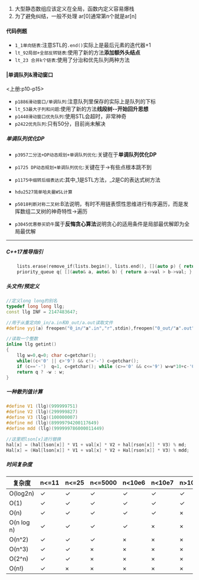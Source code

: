 1. 大型静态数组应该定义在全局，函数内定义容易爆栈
2. 为了避免纠结，一般不处理 ar[0]通常第n个就是ar[n]

#### 代码例题
- `1_1单向链表`:注意STL的`.end()`实际上是最后元素的迭代器+1
- `lt_92局部+全部反转链表`:使用了新的方法**添加额外头结点**
- `lt_23 合并k个链表`:使用了分治和优先队列两种方法

#### |单调队列&滑动窗口
<上册:p10-p15>
- `p1886滑动窗口/单调队列`:注意队列里保存的实际上是队列的下标
- `lt_53最大子列和问题`:使用了新的方法**线段树--开始回升思想**
- `p1440滑动窗口优先队列`:使用STL会超时，非常神奇
- `p2422优先队列`:只有50分，目前尚未解决
##### 单调队列优化DP
- `p3957二分法+DP动态规划+单调队列优化`:关键在于**单调队列优化DP**
- `p1725 DP动态规划+单调队列优化`:关键在于->有些点根本跳不到

- `p1175中缀转后缀表达式`:其中_1是STL方法，_2是C的表达式树方法
- `hdu2527简单哈夫曼WSL计算`

- `p5018判断对称二叉树`:B法说明，有时不用链表惯性思维进行有序遍历，而是发挥数组二叉树的神奇特性->遍历
- `p3045优惠劵买奶牛`属于**反悔贪心算法**说明贪心的适用条件是局部最优解即为全局最优解

---




##### C++17推导指引
```cpp
    lists.erase(remove_if(lists.begin(), lists.end(), [](auto p) { return !p; }), lists.end());
    priority_queue q{ [](auto& a, auto& b) { return a->val > b->val; }, lists };
```

##### 头文件/预定义
```cpp
//定义long long的别名
typedef long long llg;
const llg INF = 2147483647;

//用于从重定向0_in/a.in和0_out/a.out读取文件
#define yyj(a) freopen("0_in/"a".in","r",stdin),freopen("0_out/"a".out","w",stdout);

//读取一个整数
inline llg getint()
{
    llg w=0,q=0; char c=getchar();
    while((c<'0' || c>'9') && c!='-') c=getchar();
    if (c=='-')  q=1, c=getchar(); while (c>='0' && c<='9') w=w*10+c-'0', c=getchar();
    return q ? -w : w;
}

```

##### 一种散列值计算
```cpp
#define V1 (llg)(999999751) 
#define V2 (llg)(299999827) 
#define V3 (llg)(100000007)
#define md (llg)(89999794200117649)
#define mdd (llg)(999999786000011449)

//这里把lson[x]进行替换
hal[x] = (hal[lson[x]] * V1 + val[x] * V2 + hal[rson[x]] * V3) % md;
Hal[x] = (Hal[lson[x]] * V1 + val[x] * V2 + Hal[rson[x]] * V3) % mdd;
```

##### 时间复杂度
|复杂度    |n<=11 |n<=25 |n<=5000 |n<10e6 |n<10e7 |n>10e8 |
|----------|------|------|--------|-------|-------|-------|
|O(log2n)  |✓     |✓     |✓       |✓      |✓      |✓      |
|O(1)      |✓     |✓     |✓       |✓      |✓      |✓      |
|O(n)      |✓     |✓     |✓       |✓      |✓      |×      |
|O(n log n)|✓     |✓     |✓       |✓      |×      |×      |
|O(n^2)    |✓     |✓     |✓       |×      |×      |×      |
|O(n^3)    |✓     |✓     |×       |×      |×      |×      |
|O(2^n)    |✓     |✓     |×       |×      |×      |×      |
|O(n!)     |✓     |×     |×       |×      |×      |×      |

